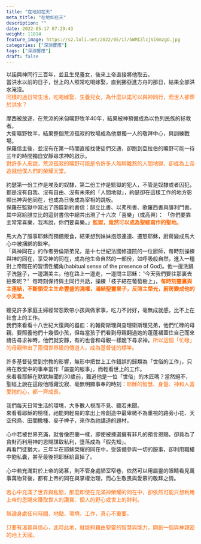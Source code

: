 ```yaml
---
title: "在地如在天"
meta_title: "在地如在天"
description: ""
date: 2022-05-17 07:29:43
weight: 11814
feature_image: https://s2.loli.net/2022/05/17/5WMIZlcjVi6mzgO.jpg
categories: ["深淵響應"]
tags: ["深淵響應"]
draft: false
---
```


以諾與神同行三百年，並且生兒養女，後來上帝直接將他取去。<br />
當洪水以前的日子，世上的人照常吃喝嫁娶，直到挪亞進方舟的那日，結果全部洪水淹沒。<br />
<span style="color: #ff6600;">同樣的過日常生活，吃喝嫁娶、生養兒女，為什麼以諾可以與神同行，而世人卻葬於洪水？</span><br />
<br />
摩西被放逐，在荒涼的米甸曠野牧羊40年，結果被神預備成為以色列民族的拯救者。<br />
大衛曠野牧羊，結果整個荒涼孤寂的牧場成為他單獨一人的敬拜中心，與訓練戰場。<br />
保羅信主後，並沒有在第一時間直接找使徒們交通，卻跑到亞拉伯的曠野可能一待三年的時間獨自安靜尋求神的啟示。<br />
<span style="color: #ff6600;">對許多人來說，荒涼孤寂的曠野可能是令許多人無聊難熬的人間地獄，卻成為上帝造就他僕人們的榮耀天堂。</span><br />
<br />
約瑟第一份工作是埃及的奴隸，第二份工作是監獄的犯人，不管是奴隸或者囚犯，都是沒有自我、沒有自由、沒有未來的「人間地獄」，約瑟卻在這樣工作的地方彰顯出神與他同在，也成為日後成為宰相的跳板。<br />
保羅在監獄中寫出了四篇新約書信：腓立比書、以弗所書、歌羅西書與腓利門書。其中寫給腓立比的這封書信中總共出現了十六次「喜樂」（或高興）： 「你們要靠主常常喜樂，我再說，你們要喜樂。」<span style="color: #ff6600;"><strong>監獄，竟然可以成為聖經寫作的聖地。</strong></span><br />
<br />
馬大為了服事耶穌而預備飯食，結果想到妹妹抱怨連連、遷怒耶穌，廚房變成馬大心中被捆綁的監牢。<br />
「與神同在」的作者勞倫斯弟兄，是十七世紀法國修道院的一位廚師，每時刻操練與神的同在，享受神的同在，成為他生命自然的一部份，如呼吸般自然，進入一種對上帝臨在的習慣性觸角(habitual sense of the presence of God)。他一邊洗鍋子洗盤子，一邊讚美主。他在路上一邊走，一邊問主耶穌：〝今天我們要往那裏去撿柴呢？〞每時刻保持與主同行共話，操練「枝子結在葡萄樹上」，<span style="color: #ff6600;"><strong>每時刻靈裏與主連結，不斷領受主生命豐盛的澆權，滿結聖靈果子，反照主榮光，廚房變成他的小天堂。</strong></span><br />
<br />
聽見許多家庭主婦經常怨歎帶小孩與做家事，吃力不討好，毫無成就感，比不上在社會上的工作。<br />
我們來看看十八世紀大復興的器皿：約翰衛斯理與查理衛斯理兄弟，他們忙碌的母親，要照養他們十幾個小孩，但每當孩子們看到母親翻過她的蓬蓬裙蓋住自己而來禱告尋求神時，他們就安靜，有的也會和母親一樣跪下尋求神，<span style="color: #ff6600;">所以這個「忙碌」的母親帶出了兩個世界級的傳道人，成為基督徒的標竿。</span><br />
<br />
許多基督徒受到宗教的影響，無形中把世上工作錯誤的歸類為「世俗的工作」，只將在教堂中的事奉當作「屬靈的服事」，而輕看世上的工作。<br />
來看看耶穌在默默無聞的30歲前，難道他是一位「世俗」的木匠嗎？當然絕不，聖經上說在這段他隱藏沈寂、毫無明顯事奉的時刻：<span style="color: #ff6600;">耶穌的智慧、身量、神和人喜愛祂的心，都一齊成長。</span><br />
<br />
我們每天日常生活的環境，大多數人視而不見、聽若未聞。<br />
來看看耶穌的榜樣，祂能夠輕易的拿出上帝創造中最卑微不為重視的路旁小花、天空飛鳥、田間撒種、麥子禆子，來作為祂講道的題材。<br />
<br />
心中若被世界充滿，就會像巴蘭一樣，即使被揀選擁有非凡的預言恩賜，卻竟為了貪財而利用神的恩賜謀取私利，墮落成為「假先知」。<br />
再看門徒猶大，三年半在耶穌榮耀的同在中，受裝備參與一切的服事，卻利用職權中飽私囊，甚至最後把耶穌給賣掉了。<br />
<br />
心中若充滿對於上帝的渴慕，則不管身處陋室窄巷，依然可以用屬靈的眼睛看見萬事萬物背後，都有上帝的同在與掌權治理，而心生敬畏與愛慕的敬拜之情。<br />
<br />
<span style="color: #ff6600;">若心中充滿了世界與私慾，那麼即使在充滿神榮耀的同在中，卻依然可能只想利用上帝的恩賜來賺取世人的讚賞、個人的野心或世上的財利。</span><br />
<br />
<span style="color: #ff6600;">無論身處任何時間、地點、環境、工作，真心不重要。</span><br />
<br />
<span style="color: #ff6600;">只要有渴慕與信心，此時此地，就能夠藉由聖靈的智慧與能力，開創一個與神親密的地上天國。</span>
        
